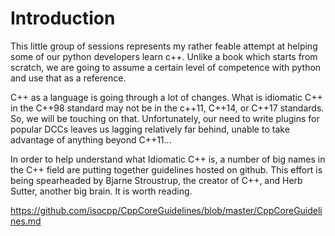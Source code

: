 # Introduction
This little group of sessions represents my rather feable attempt at helping some of our python developers learn c++. Unlike a book which starts from scratch, we are going to assume a certain level of competence with python and use that as a reference.

C++ as a language is going through a lot of changes. What is idiomatic C++ in the C++98 standard may not be in the c++11, C++14, or C++17 standards. So, we will be touching on that. Unfortunately, our need to write plugins for popular DCCs leaves us lagging relatively far behind, unable to take advantage of anything beyond C++11...
 
 In order to help understand what Idiomatic C++ is, a number of big names in the C++ field are putting together guidelines hosted on github. This effort is being spearheaded by Bjarne Stroustrup, the creator of C++, and Herb Sutter, another big brain. It is worth reading.
 
 https://github.com/isocpp/CppCoreGuidelines/blob/master/CppCoreGuidelines.md
 